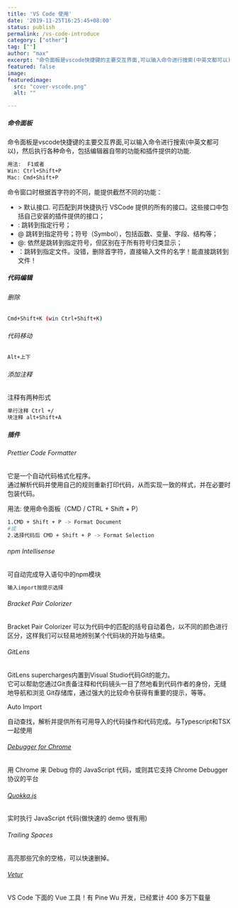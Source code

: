 ```yaml
---
title: 'VS Code 使用'
date: '2019-11-25T16:25:45+08:00'
status: publish
permalink: /vs-code-introduce
category: ["other"] 
tag: [""]
author: "max"
excerpt: "命令面板是vscode快捷键的主要交互界面,可以输入命令进行搜索(中英文都可以)，然后执行各种命令，包括编辑器自带的功能和插件提供的功能."
featured: false
image: 
featuredimage:
  src: "cover-vscode.png"
  alt: ""

---
```

##### 命令面板

命令面板是vscode快捷键的主要交互界面,可以输入命令进行搜索(中英文都可以)，然后执行各种命令，包括编辑器自带的功能和插件提供的功能.

```bash
用法:  F1或者 
Win: Ctrl+Shift+P 
Mac: Cmd+Shift+P 
```

命令窗口时根据首字符的不同，能提供截然不同的功能：
- &gt; 默认接口. 可匹配到并快捷执行 VSCode 提供的所有的接口。这些接口中包括自己安装的插件提供的接口；
- : 跳转到指定行号；
- @ 跳转到指定符号；符号（Symbol），包括函数、变量、字段、结构等；
- @: 依然是跳转到指定符号，但区别在于所有符号归类显示；
- ：跳转到指定文件。没错，删除首字符，直接输入文件的名字！能直接跳转到文件！

##### 代码编辑

###### 删除

```bash
Cmd+Shift+K (win Ctrl+Shift+K)
```

###### 代码移动

```bash
Alt+上下
```

###### 添加注释

注释有两种形式

```bash
单行注释 Ctrl +/
块注释 alt+Shift+A
```

##### 插件

###### Prettier Code Formatter

它是一个自动代码格式化程序。  
通过解析代码并使用自己的规则重新打印代码，从而实现一致的样式，并在必要时包装代码。

用法: 使用命令面板（CMD / CTRL + Shift + P）

```bash
1.CMD + Shift + P -> Format Document
#或
2.选择代码后 CMD + Shift + P -> Format Selection
```

###### npm Intellisense

可自动完成导入语句中的npm模块

```bash
输入import按提示选择
```

###### Bracket Pair Colorizer

Bracket Pair Colorizer 可以为代码中的匹配的括号自动着色，以不同的颜色进行区分，这样我们可以轻易地辨别某个代码块的开始与结束。

###### GitLens

GitLens supercharges内置到Visual Studio代码Git的能力。  
它可以帮助您通过Git责备注释和代码镜头一目了然地看到代码作者的身份，无缝地导航和浏览 Git存储库，通过强大的比较命令获得有重要的提示，等等。

Auto Import

自动查找，解析并提供所有可用导入的代码操作和代码完成。与Typescript和TSX一起使用

###### [Debugger for Chrome](https://marketplace.visualstudio.com/items?itemName=msjsdiag.debugger-for-chrome)

用 Chrome 来 Debug 你的 JavaScript 代码，或则其它支持 Chrome Debugger 协议的平台

###### [Quokka.js](https://marketplace.visualstudio.com/items?itemName=WallabyJs.quokka-vscode)

实时执行 JavaScript 代码(做快速的 demo 很有用)

######  Trailing Spaces 

高亮那些冗余的空格，可以快速删掉。

###### [Vetur](https://marketplace.visualstudio.com/items?itemName=octref.vetur)

 VS Code 下面的 Vue 工具！有 Pine Wu 开发，已经累计 400 多万下载量
